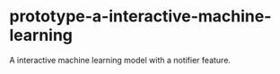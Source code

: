 # prototype-a-interactive-machine-learning
A interactive machine learning model with a notifier feature.
